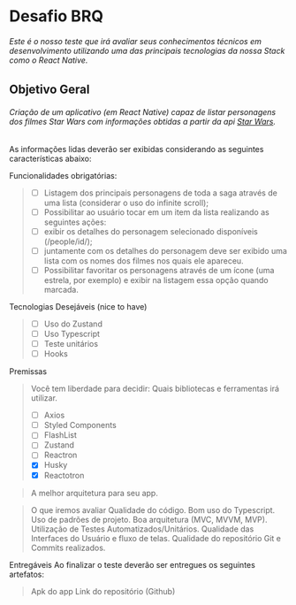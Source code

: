 # Desafio BRQ

###### Este é o nosso teste que irá avaliar seus conhecimentos técnicos em desenvolvimento utilizando uma das principais tecnologias da nossa Stack como o React Native.

## Objetivo Geral

###### Criação de um aplicativo (em React Native) capaz de listar personagens dos filmes Star Wars com informações obtidas a partir da api [Star Wars](https://swapi.dev/).

As informações lidas deverão ser exibidas considerando as seguintes características abaixo:

Funcionalidades obrigatórias:

> - [ ] Listagem dos principais personagens de toda a saga através de uma lista (considerar o uso do infinite scroll);
> - [ ] Possibilitar ao usuário tocar em um item da lista realizando as seguintes ações:
> - [ ] exibir os detalhes do personagem selecionado disponíveis (/people/id/);
> - [ ] juntamente com os detalhes do personagem deve ser exibido uma lista com os nomes dos filmes nos quais ele apareceu.
> - [ ] Possibilitar favoritar os personagens através de um ícone (uma estrela, por exemplo) e exibir na listagem essa opção quando marcada.

Tecnologias Desejáveis (nice to have)

> - [ ] Uso do Zustand
> - [ ] Uso Typescript
> - [ ] Teste unitários
> - [ ] Hooks

Premissas

> Você tem liberdade para decidir:
> Quais bibliotecas e ferramentas irá utilizar.
>
> - [ ] Axios
> - [ ] Styled Components
> - [ ] FlashList
> - [ ] Zustand
> - [ ] Reactron
> - [x] Husky
> - [x] Reactotron

> A melhor arquitetura para seu app.

> O que iremos avaliar
> Qualidade do código.
> Bom uso do Typescript.
> Uso de padrões de projeto.
> Boa arquitetura (MVC, MVVM, MVP).
> Utilização de Testes Automatizados/Unitários.
> Qualidade das Interfaces do Usuário e fluxo de telas.
> Qualidade do repositório Git e Commits realizados.

Entregáveis
Ao finalizar o teste deverão ser entregues os seguintes artefatos:

> Apk do app
> Link do repositório (Github)
